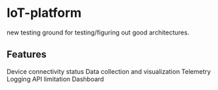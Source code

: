 # IoT-platform
new testing ground for testing/figuring out good architectures.

## Features

Device connectivity status
Data collection and visualization
Telemetry
Logging
API limitation
Dashboard
